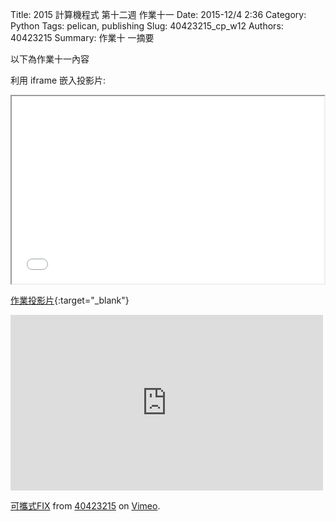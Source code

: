 Title: 2015 計算機程式 第十二週 作業十一
Date: 2015-12/4 2:36
Category: Python
Tags: pelican, publishing
Slug: 40423215_cp_w12
Authors: 40423215
Summary: 作業十 一摘要

以下為作業十一內容

利用 iframe 嵌入投影片:

<iframe src="40423215_cp_w12_p.html" width="500" height="300"></iframe>

[作業投影片](40423215_cp_w12_p.html){:target="_blank"}

<iframe src="https://player.vimeo.com/video/150477842" width="500" height="281" frameborder="0" webkitallowfullscreen mozallowfullscreen allowfullscreen></iframe> <p><a href="https://vimeo.com/150477842">可攜式FIX</a> from <a href="https://vimeo.com/user46241007">40423215</a> on <a href="https://vimeo.com">Vimeo</a>.</p>